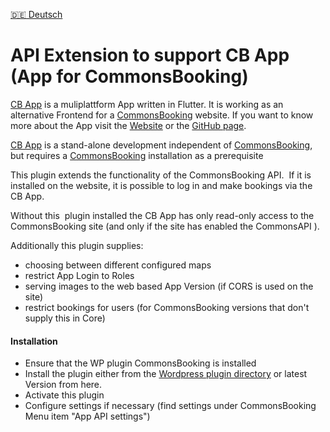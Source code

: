 [:de: Deutsch](https://github.com/printpagestopdf/api-for-cb-app/blob/main/README.de.md)

# API Extension to support CB App (App for CommonsBooking)

[CB App](https://printpagestopdf.github.io/cb_app/en/) is a muliplattform App written in Flutter. It is working as an alternative Frontend for a [CommonsBooking](https://commonsbooking.org/) website. If you want to know more about the App visit the [Website](https://printpagestopdf.github.io/cb_app/en/) or the [GitHub page](https://github.com/printpagestopdf/cb_app).

[CB App](https://printpagestopdf.github.io/cb_app/en/) is a stand-alone development independent of [CommonsBooking](https://commonsbooking.org/), but requires a [CommonsBooking](https://wordpress.org/plugins/commonsbooking/) installation as a prerequisite

This plugin extends the functionality of the CommonsBooking API.  If it is installed on the website, it is possible to log in and make bookings via the CB App.

Without this  plugin installed the CB App has only read-only access to the CommonsBooking site (and only if the site has enabled the CommonsAPI ).

Additionally this plugin supplies:

- choosing between different configured maps
- restrict App Login to Roles
- serving images to the web based App Version (if CORS is used on the site)
- restrict bookings for users (for CommonsBooking versions that don't supply this in Core)

#### **Installation**

- Ensure that the WP plugin CommonsBooking is installed
- Install the plugin either from the [Wordpress plugin directory](https://wordpress.org/plugins/api-for-cb-app/) or latest Version from here.
- Activate this plugin
- Configure settings if necessary (find settings under CommonsBooking Menu item "App API settings")
